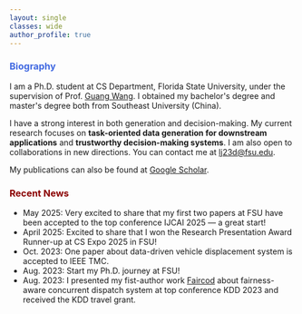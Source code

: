 ```yaml
---
layout: single
classes: wide
author_profile: true
---
```


[//]: # (<span lang="zh-cn">)

[//]: # (            <font size="5" face="Times New Roman"><b>Wen jun </b>)

[//]: # (            </font><font size="4" face="华文行楷">文俊</font><b>)

[//]: # (<font size="4" face="Times New Roman">&nbsp;&nbsp;)

[//]: # (            </font><font size="4" face="Times New Roman">&nbsp;&nbsp;&nbsp;&nbsp;)

[//]: # (<br></font></b></span>)

[//]: # (**Biography**)
### <span style="color:royalBlue;font-weight:bold">Biography</span>

I am a  Ph.D. student at CS Department, Florida State University, under the supervision of Prof. [Guang Wang](http://guangwang.me/#/home). I obtained my bachelor's degree and master's degree both from Southeast University (China).

I have a strong interest in both generation and decision-making.
My current research focuses on **task-oriented data generation for downstream applications** and **trustworthy decision-making systems**. I am also open to collaborations in new directions. 
You can contact me at lj23d@fsu.edu.

My publications can also be found at [Google Scholar](https://scholar.google.com.hk/citations?user=G66TbJYAAAAJ&hl=zh-CN). 



### <span style="color:DarkRed;font-weight:bold">Recent News</span>

[//]: # (**Recent News**)

* May 2025: Very excited to share that my first two papers at FSU have been accepted to the top conference IJCAI 2025 — a great start!
* April 2025: Excited to share that I won the Research Presentation Award Runner-up at CS Expo 2025 in FSU!
* Oct. 2023: One paper about data-driven vehicle displacement system is accepted to IEEE TMC.
* Aug. 2023: Start my Ph.D. journey at FSU!
* Aug. 2023: I presented my fist-author work [Faircod](https://dl.acm.org/doi/10.1145/3580305.3599824) about fairness-aware concurrent dispatch system at top conference KDD 2023 and received the KDD travel grant.




